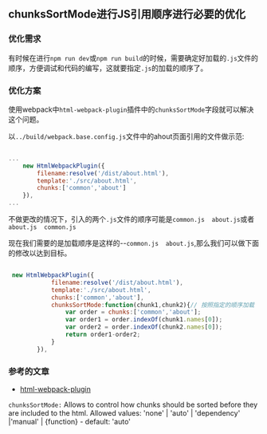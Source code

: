 ## chunksSortMode进行JS引用顺序进行必要的优化

### 优化需求

有时候在进行`npm run dev`或`npm run build`的时候，需要确定好加载的`.js`文件的顺序，方便调试和代码的编写，这就要指定`.js`的加载的顺序了。


### 优化方案

使用webpack中`html-webpack-plugin`插件中的`chunksSortMode`字段就可以解决这个问题。

以`../build/webpack.base.config.js`文件中的ahout页面引用的文件做示范:

```javascript

...
    new HtmlWebpackPlugin({
        filename:resolve('/dist/about.html'),
        template:'./src/about.html',
        chunks:['common','about']
    }),
...


```

不做更改的情况下，引入的两个`.js`文件的顺序可能是`common.js  about.js`或者`about.js  common.js`

现在我们需要的是加载顺序是这样的--`common.js  about.js`,那么我们可以做下面的修改以达到目标。

```javascript

 new HtmlWebpackPlugin({
            filename:resolve('/dist/about.html'),
            template:'./src/about.html',
            chunks:['common','about'],
            chunksSortMode:function(chunk1,chunk2){// 按照指定的顺序加载
                var order = chunks:['common','about'];
                var order1 = order.indexOf(chunk1.names[0]);
                var order2 = order.indexOf(chunk2.names[0]);
                return order1-order2;
            }
        }),

```


### 参考的文章

- [html-webpack-plugin](https://www.npmjs.com/package/html-webpack-plugin)

`chunksSortMode:` Allows to control how chunks should be sorted before they are included to the html. Allowed values: 'none' | 'auto' | 'dependency' |'manual' | {function} - default: 'auto'
